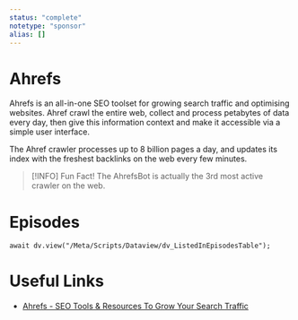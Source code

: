 ```yaml
---
status: "complete"
notetype: "sponsor"
alias: []
---
```

# Ahrefs
Ahrefs is an all-in-one SEO toolset for growing search traffic and optimising websites. Ahref crawl the entire web, collect and process petabytes of data every day, then give this information context and make it accessible via a simple user interface.

The Ahref crawler processes up to 8 billion pages a day, and updates its index with the freshest backlinks on the web every few minutes. 

> [!INFO] Fun Fact!
> The AhrefsBot is actually the 3rd most active crawler on the web.

# Episodes
```dataviewjs
await dv.view("/Meta/Scripts/Dataview/dv_ListedInEpisodesTable");
```
# Useful Links
- [Ahrefs - SEO Tools & Resources To Grow Your Search Traffic](http://ahrefs.com/)
